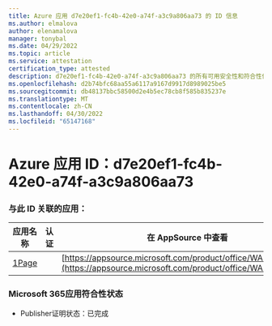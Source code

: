 ```yaml
---
title: Azure 应用 d7e20ef1-fc4b-42e0-a74f-a3c9a806aa73 的 ID 信息
ms.author: elmalova
author: elenamalova
manager: tonybal
ms.date: 04/29/2022
ms.topic: article
ms.service: attestation
certification_type: attested
description: d7e20ef1-fc4b-42e0-a74f-a3c9a806aa73 的所有可用安全性和符合性信息。
ms.openlocfilehash: d2b74bfc68aa55a6117a9167d9917d8989025be5
ms.sourcegitcommit: db48137bbc58500d2e4b5ec78cb8f585b835237e
ms.translationtype: MT
ms.contentlocale: zh-CN
ms.lasthandoff: 04/30/2022
ms.locfileid: "65147168"
---
```

# <a name="azure-app-id-d7e20ef1-fc4b-42e0-a74f-a3c9a806aa73"></a>Azure 应用 ID：d7e20ef1-fc4b-42e0-a74f-a3c9a806aa73


### <a name="apps-associated-with-this-id"></a>与此 ID 关联的应用：
| **应用名称** | **认证** | **在 AppSource 中查看** |
|--------------|---------------|-----------------------|
| [1Page](../forward/WA200003900.md) |  | [https://appsource.microsoft.com/product/office/WA200003900](https://appsource.microsoft.com/product/office/WA200003900) |

### <a name="microsoft-365-app-compliance-status"></a>Microsoft 365应用符合性状态
- Publisher证明状态：已完成
